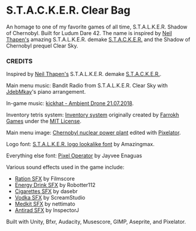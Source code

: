 # S.T.A.C.K.E.R. Clear Bag

An homage to one of my favorite games of all time, S.T.A.L.K.E.R. Shadow of Chernobyl. Built for Ludum Dare 42. The name is inspired by [Neil Thapen's](https://twitter.com/pishtaq) amazing S.T.A.L.K.E.R. demake [S.T.A.C.K.E.R.](https://thapen.itch.io/stacker) and the Shadow of Chernobyl prequel Clear Sky.

### CREDITS

Inspired by [Neil Thapen's](https://twitter.com/pishtaq) S.T.A.L.K.E.R. demake [S.T.A.C.K.E.R.](https://thapen.itch.io/stacker).

Main menu music: Bandit Radio from S.T.A.L.K.E.R. Clear Sky with [JdebMkay](https://musescore.com/user/181798/scores/1786136)'s piano arrangement.

In-game music: [kickhat - Ambient Drone 21.07.2018](https://freesound.org/people/kickhat/sounds/435147/
).

Inventory tetris system: [Inventory system](https://github.com/FarrokhGames/Inventory) originally created by [Farrokh Games](http://www.farrokhgames.com/) under the [MIT License](https://github.com/FarrokhGames/Inventory/blob/master/LICENSE).

Main menu image: [Chernobyl nuclear power plant](https://commons.wikimedia.org/wiki/File:Chernobyl_-_power_plant_-_reactor_4_02.jpg) edited with [Pixelator](http://pixelatorapp.com/index.html).

Logo font: [S.T.A.L.K.E.R. logo lookalike font](https://www.dafont.com/amazstalker.font) by Amazingmax.

Everything else font: [Pixel Operator](https://www.dafont.com/pixel-operator.font) by Jayvee Enaguas

Various sound effects used in the game include:
- [Ration SFX](https://freesound.org/people/Filmscore/sounds/268523/) by Filmscore
- [Energy Drink SFX](https://freesound.org/people/Robotter112/sounds/418988/) by Robotter112
- [Cigarettes SFX](https://freesound.org/people/dasebr/sounds/212700/) by dasebr
- [Vodka SFX](https://freesound.org/people/ScreamStudio/sounds/432090/) by ScreamStudio
- [Medkit SFX](https://freesound.org/people/nettimato/sounds/352429/) by nettimato
- [Antirad SFX](https://freesound.org/people/InspectorJ/sounds/335993/) by InspectorJ

Built with Unity, Bfxr, Audacity, Musescore, GIMP, Aseprite, and Pixelator.
